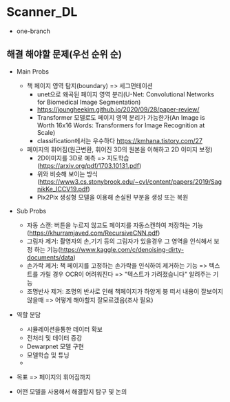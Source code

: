 # Scanner_DL
- one-branch

## 해결 해야할 문제(우선 순위 순)
- Main Probs
  - 책 페이지 영역 탐지(boundary) => 세그먼테이션 
    - unet으로 왜곡된 페이지 영역 분리(U-Net: Convolutional Networks for Biomedical Image Segmentation)
    - https://joungheekim.github.io/2020/09/28/paper-review/
    - Transformer 모델로도 페이지 영역 분리가 가능한가(An Image is Worth 16x16 Words: Transformers for Image Recognition at Scale)
    - classification에서는 우수하다 https://kmhana.tistory.com/27 
  - 페이지의 휘어짐(원근변환, 휘어진 3D의 원본을 이해하고 2D 이미지 보정)
    - 2D이미지를 3D로 예측 => 지도학습 (https://arxiv.org/pdf/1703.10131.pdf)
    - 위와 비슷해 보이는 방식(https://www3.cs.stonybrook.edu/~cvl/content/papers/2019/SagnikKe_ICCV19.pdf)
    - Pix2Pix 생성형 모델을 이용해 손실된 부분을 생성 또는 복원
    
- Sub Probs
  - 자동 스캔:
    버튼을 누르지 않고도 페이지를 자동스캔하여 저장하는 기능 (https://khurramjaved.com/RecursiveCNN.pdf)
  - 그림자 제거:
    촬영자의 손,기기 등의 그림자가 있을경우 그 영역을 인식해서 보정 하는 기능(https://www.kaggle.com/c/denoising-dirty-documents/data)
  - 손가락 제거:
    책 페이지를 고정하는 손가락을 인식하여 제거하는 기능 => 텍스트를 가릴 경우 OCR이 어려워진다 => "텍스트가 가려졌습니다" 알려주는 기능
  - 조명반사 제거:
    조명의 반사로 인해 책페이지가 하양게 붕 떠서 내용이 잘보이지 않을때 => 어떻게 해야할지 잘모르겠음(조사 필요)

- 역할 분담
  - 시뮬레이션을통한 데이터 확보
  - 전처리 및 데이터 증강
  - Dewarpnet 모델 구현
  - 모델학습 및 튜닝
  - 
- 목표 => 페이지의 휘어짐까지
- 어떤 모델을 사용해서 해결할지 탐구 및 논의
  
